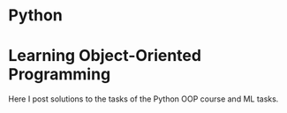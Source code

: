 # Python
# Learning Object-Oriented Programming

Here I post solutions to the tasks of the Python OOP course and ML tasks.
